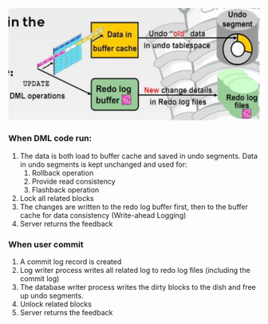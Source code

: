 ![](./img/DML.jpg)

### When DML code run:
1. The data is both load to buffer cache and saved in undo segments. Data in undo segments is kept unchanged and used for:
    1. Rollback operation
    2. Provide read consistency
    3. Flashback operation
2. Lock all related blocks
3. The changes are written to the redo log buffer first, then to the buffer cache for data consistency (Write-ahead Logging)
4. Server returns the feedback
### When user commit
1. A commit log record is created
2. Log writer process writes all related log to redo log files (including the commit log)
3. The database writer process writes the dirty blocks to the dish and free up undo segments.
4. Unlock related blocks
5. Server returns the feedback
